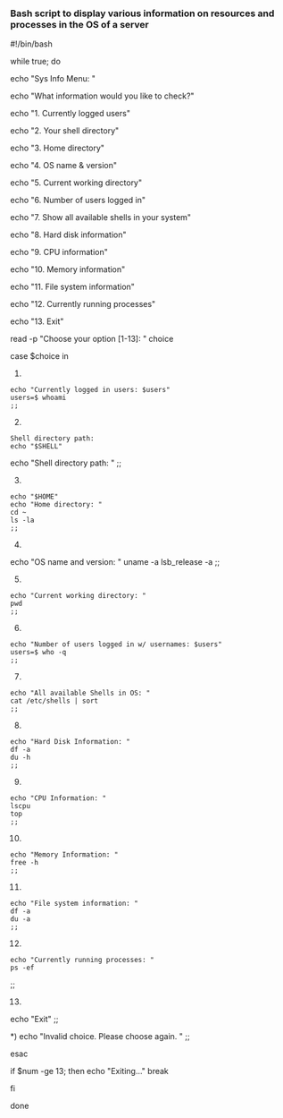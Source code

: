 ### Bash script to display various information on resources and processes in the OS of a server

#!/bin/bash

while true; do

  echo "Sys Info Menu: "
  
  echo "What information would you like to check?"
  
  echo "1. Currently logged users"
  
  echo "2. Your shell directory" 
  
  echo "3. Home directory"
  
  echo "4. OS name & version"
  
  echo "5. Current working directory"
  
  echo "6. Number of users logged in"
  
  echo "7. Show all available shells in your system"
  
  echo "8. Hard disk information"
  
  echo "9. CPU information" 
  
  echo "10. Memory information"
  
  echo "11. File system information"
  
  echo "12. Currently running processes"
  
  echo "13. Exit"


  read -p "Choose your option [1-13]: " choice

  case $choice in
  
   1)
    echo "Currently logged in users: $users" 
    users=$ whoami
    ;;

   2)
    Shell directory path:
    echo "$SHELL"
   echo "Shell directory path: "
    ;;

   3)
    echo "$HOME"
    echo "Home directory: "
    cd ~
    ls -la
    ;;
   
   4)
   echo "OS name and version: "
    uname -a
    lsb_release -a
    ;;

   5)
    echo "Current working directory: "
    pwd
    ;;

   6)
    echo "Number of users logged in w/ usernames: $users"
    users=$ who -q
    ;;

   7)
    echo "All available Shells in OS: "
    cat /etc/shells | sort
    ;;

   8)
    echo "Hard Disk Information: "
    df -a 
    du -h
    ;;

   9)
    echo "CPU Information: " 
    lscpu
    top
    ;;

   10)
    echo "Memory Information: "
    free -h
    ;;
    
   11)
    echo "File system information: "
    df -a
    du -a
    ;;
   
   12)
    echo "Currently running processes: "
    ps -ef
   ;;
   
  13)
  echo "Exit"
   ;;
   
   *)
    echo "Invalid choice. Please choose again. "
   ;;

  esac

  if $num -ge 13; then
    echo "Exiting..."
    break

  fi


done
